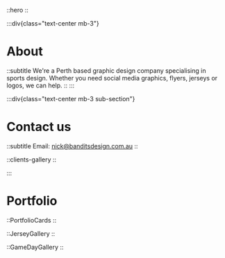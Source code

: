 ::hero
::

:::div{class="text-center mb-3"}
# About
::subtitle
We're a Perth based graphic design company specialising in sports design. Whether you need social media graphics, flyers, jerseys or logos, we can help.
::
:::

:::div{class="text-center mb-3 sub-section"}
# Contact us
::subtitle
Email: nick@banditsdesign.com.au
::

::clients-gallery
::

:::


# Portfolio

::PortfolioCards
::

::JerseyGallery
::

::GameDayGallery
::